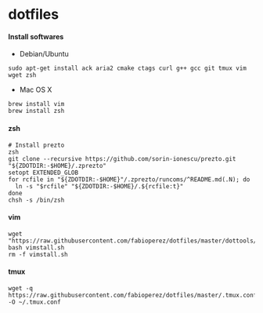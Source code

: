 # dotfiles

#### Install softwares
* Debian/Ubuntu
```
sudo apt-get install ack aria2 cmake ctags curl g++ gcc git tmux vim wget zsh
```

* Mac OS X
```
brew install vim
brew install zsh
```

#### zsh
```
# Install prezto
zsh
git clone --recursive https://github.com/sorin-ionescu/prezto.git "${ZDOTDIR:-$HOME}/.zprezto"
setopt EXTENDED_GLOB
for rcfile in "${ZDOTDIR:-$HOME}"/.zprezto/runcoms/^README.md(.N); do
  ln -s "$rcfile" "${ZDOTDIR:-$HOME}/.${rcfile:t}"
done
chsh -s /bin/zsh
```


#### vim
```
wget "https://raw.githubusercontent.com/fabioperez/dotfiles/master/dottools/vimstall.sh"
bash vimstall.sh
rm -f vimstall.sh
```

#### tmux
```
wget -q https://raw.githubusercontent.com/fabioperez/dotfiles/master/.tmux.conf -O ~/.tmux.conf
```
